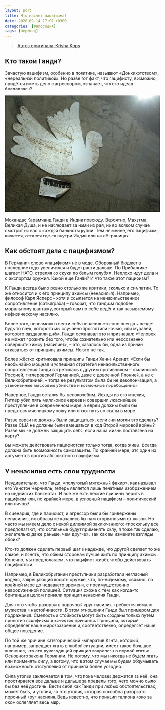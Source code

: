 ```yaml
---
layout: post
title: Что насчет пацифизма?
date: 2020-09-14 17:07 +0300
categories: [Философия]
tags: [Перевод]
---
```


> [Автор оригинала: Krisha Kops](https://www.theeuropean.de/krisha-kops/11533-wie-steht-es-mit-dem-pazifismus)

## Кто такой Ганди?
Зачастую пацифизм, особенно в политике, называют «Донкихотством», «нереальной политикой». Но разве тот факт, что пацифисту, возможно, придётся иметь дело с агрессором, означает, что его идеал бесполезен?

![kallejipp / photocase.com](/assets/img/adc5cb0a45.jpeg)

Мохандас Карамчанд Ганди в Индии повсюду. Вероятно, Махатма, Великая Душа, и не наблюдает за нами из рая, но во всяком случае смотрит на нас с каждой банкноты рупий. Тем не менее, его пацифизм, кажется, остался где-то внутри Индии или на её границах.

## Как обстоят дела с пацифизмом?
В Германии слово «пацифизм» не в моде. Оборонный бюджет в последние годы увеличился и будет расти дальше. По Прибалтике шагает НАТО, стреляя со скуки по белым голубям. Неплохо идут дела и с экспортом оружия. Какой еще Ганди? И что такое этот пацифизм?

К Ганди всегда было ровно столько же критики, сколько и симпатии. То же относится и к его принципу ахи́мсы (ненасилия). Например, философ Карл Ясперс – хотя и ссылается на ненасильственное сопротивление (сатьягра́ха) – говорит, что гандизм подобен моральному шантажу, который сам по себе ведёт к так называемому нефизическому насилию.

Более того, невозможно вести себя ненасильственно всегда и везде: будь то паук, которого мы случайно проглотили ночью, или муравей, которого раздавили днём. Ганди осознавал это и признавал: «Человек не может прожить без того, чтобы сознательно или неосознанно совершить хи́мсу (насилие)», – это, казалось бы, одна из причин отказаться от принципа ахимсы. Но это не так.

Более жёстко критиковала принципы Ганди Ханна Арендт: «Если бы необычайно мощная и успешная стратегия ненасильственного сопротивления Ганди встретилась с другим противником – сталинской Россией, гитлеровской Германией, даже с довоенной Японией, а не с Великобританией, – тогда ее результатом была бы не деколонизация, а узаконенные массовые убийства и возможное порабощение».

Наверное, Ганди остался бы непоколебим. Исходя из его мнения, Гитлер убил пять миллионов евреев и совершил ужаснейшее преступление в современном мире, а евреи должны были бы предаться мясницкому ножу или спрыгнуть со скалы в море.

Разве евреи не должны были защищаться, если они могли это сделать? Разве США не должны были вмешаться в ход Второй мировой войны? Разве мы не должны защищать себя, если наша жизнь поставлена на карту?

Вы можете действовать пацифистски только тогда, когда живы. Всегда должна быть возможность самозащиты. По крайней мере, это один из аргументов против абсолютного пацифизма.

## У ненасилия есть свои трудности
Неудивительно, что Ганди, «полуголый мятежный факир», как называл его Уинстон Черчилль, теперь является лишь печатным изображением на индийских банкнотах. И все же есть веские причины верить в пацифизм или, по крайней мере, в условный пацифизм – политический или личный.

В сценарии, где и пацифист, и агрессор были бы привержены ненасилию, их образы не казались бы нам оторванными от жизни. Но часто мы имеем дело с некой дилеммой заключенного: «поскольку все предполагают, что остальные будут применять силу, я тоже так сделаю, желательно даже раньше, чем другие». Так как вы измените взгляды обоих?

Кто-то должен сделать первый шаг в надежде, что другой сделает то же самое, и понять, что обеим сторонам лучше жить по принципу ахимсы. Конечно, мы предполагаем, что пацифист живёт, чтобы действовать пацифистски.

Например, в Великобритании преступники разработали негласный кодекс, запрещающий носить оружие, что, по-видимому, связано, по крайней мере до недавнего времени, с преимущественно невооруженной полицией. Ситуация схожа с тем, как когда-то британцы в целом приняли принцип ненасилия Ганди.

Для того чтобы разорвать порочный круг насилия, требуется немало мужества и настойчивости. В этом отношении Ганди был примером для подражания. Смелость и стойкость могут быть созданы только путем принятия пацифизма в качестве принципа. Принципа, который определяет наше мировоззрение и, соответственно, определяет наше общее поведение.

По той же причине категорический императив Канта, который, например, запрещает лгать в любой ситуации, имеет такое большое значение, что его руководящий принцип закреплен в первой статье Основного закона Германии. Не потому, что мы никогда не будем лгать или применять силу, а потому, что в этом случае мы будем обдумывать возможность отступления от принципа более усердно.

Сила утопии заключается в том, что пока человек держится за неё, она простирается всё дальше и дальше за пределы того, чего можно было бы без неё достичь. Вести себя как Ганди при любых обстоятельствах, может быть, и утопия, но это утопия, которая способна разорвать порочный круг насилия. Ведь известно, что принцип талиона «око за око» ослепляет весь мир.
